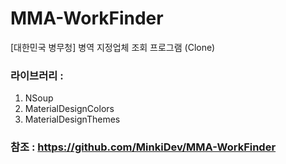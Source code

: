 # MMA-WorkFinder
[대한민국 병무청] 병역 지정업체 조회 프로그램 (Clone)

### 라이브러리 : 
1. NSoup
2. MaterialDesignColors
3. MaterialDesignThemes

### 참조 : https://github.com/MinkiDev/MMA-WorkFinder

